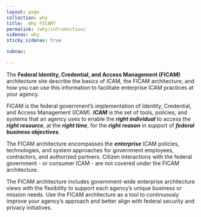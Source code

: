 ```yaml
---
layout: page
collection: why
title:  Why FICAM?
permalink: /why/introduction/
sidenav: why
sticky_sidenav: true

subnav:
  
---
```


The **Federal Identity, Credential, and Access Management (FICAM)** architecture site describe the basics of ICAM, the FICAM architecture, and how you can use this information to facilitate enterprise ICAM practices at your agency.

FICAM is the federal government’s implementation of Identity, Credential, and Access Management (ICAM). **_ICAM_** is the set of tools, policies, and systems that an agency uses to enable the **_right individual_** to access the **_right resource_**, at the **_right time_**, for the **_right reason_** in support of **_federal business objectives_**.

The FICAM architecture encompasses the **_enterprise_** ICAM policies, technologies, and system approaches for government employees, contractors, and authorized partners. Citizen interactions with the federal government - or consumer ICAM - are not covered under the FICAM architecture.

The FICAM architecture includes government-wide enterprise architecture views with the flexibility to support each agency’s unique business or mission needs. Use the FICAM architecture as a tool to continuously improve your agency’s approach and better align with federal security and privacy initiatives.
